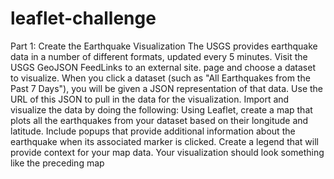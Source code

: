 # leaflet-challenge
Part 1: Create the Earthquake Visualization
The USGS provides earthquake data in a number of different formats, updated every 5 minutes. Visit the USGS GeoJSON FeedLinks to an external site. page and choose a dataset to visualize.
When you click a dataset (such as "All Earthquakes from the Past 7 Days"), you will be given a JSON representation of that data. Use the URL of this JSON to pull in the data for the visualization. 
Import and visualize the data by doing the following:
Using Leaflet, create a map that plots all the earthquakes from your dataset based on their longitude and latitude.
Include popups that provide additional information about the earthquake when its associated marker is clicked.
Create a legend that will provide context for your map data.
Your visualization should look something like the preceding map
